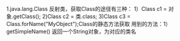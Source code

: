 1.java.lang.Class
反射类，获取Class的途径有三种：
		1）Class c1 = 对象.getClass();
		2)Class c2 = 类.class;
		3)Class c3 = Class.forName("MyObject");Class的静态方法获取
用到的方法：1）getSimpleName()  返回一个String对象，为对应的类名